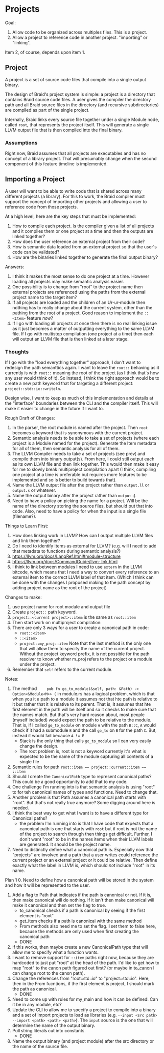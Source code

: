 # Projects
Goal:
1. Allow code to be organized across multiples files.  This is a project.
2. Allow a project to reference code in another project.  "importing" or "linking".

Item 2, of course, depends upon item 1.

## Project
A project is a set of source code files that compile into a single output binary.

The design of Braid's project system is simple: a project is a directory that contains Braid source
code files.  A user gives the compiler the directory path and all Braid source files in the directory
(and recursive subdirectories) are compiled as part of the single project.

Internally, Braid links every source file together under a single Module node, called `root`, that
represents the project itself.  This will generate a single LLVM output file that is then compiled
into the final binary.

### Assumptions
Right now, Braid assumes that all projects are executables and has no concept of a library project.
That will presumably change when the second component of this feature timeline is implemented.

## Importing a Project
A user will want to be able to write code that is shared across many different projects (a library).
For this to work, the Braid compiler must support the concept of importing other projects and allowing
a user to reference code from those projects.

At a high level, here are the key steps that must be implemented:
1. How to compile each project.  Is the compiler given a list of all projects and it compiles them or 
one project at a time and then the outputs are linked together?
2. How does the user reference an external project from their code?
3. How is semantic data loaded from an external project so that the user's code can be validated?
4. How are the binaries linked together to generate the final output binary?

Answers:
1. I think it makes the most sense to do one project at a time.  However loading all projects may make semantic
analysis easier.
2. One possibility is to change from "root" to the project name then external projects are referenced using
the paths from the external project name to the target item?
3. If all projects are loaded and the children of an Ur-ur-module then nothing has to really change about the current
system, other than the pathing from the root of a project.  Good reason to implement the `::<Item>` feature _now_?
4. If I go with loading all projects at once then there is no real linking issue as it just becomes a matter of outputting
everything to the same LLVM file.  If I go with multistep compilation (one project at a time) then each will output an
LLVM file that is then linked at a later stage.


### Thoughts
If I go with the "load everything together" approach, I don't want to redesign the path semanttics again.  I want
to leave the `root::` behaving as it currently is with `root::` meaning the root of the project (as I think that's
how any user would think of it).  So instead, I think the right approach would be to create a new path keyword that
for targeting a different project:  `project::std::io::writeln`.

Design wise, I want to keep as much of this implementation and details at the "interface" boundaries between the CLI
and the compiler itself.  This will make it easier to change in the future if I want to.


Rough Draft of Changes:
1. In the parser, the root module is named after the project.  Then `root` becomes a keyword that is synonymous with
the current project.
2. Semantic analysis needs to be able to take a set of projects (where each project is a Module named for the project).  Generate the Item metadata for all of them, then semantic analysis for all of them.
3. The LLVM Compiler needs to take a set of projects (see prev) and compile them into binary output(s).  From here, I 
could still output each as its own LLVM file and then link together.  This would then make it easy for me to slowly
break multiproject compilation apart (I think, compiling one project at a time is preferable but requires more features
to be implemented and so is better to build towards that).
4. Name the LLVM output file after the project rather than `output.ll` or `output.s` or whatever.
5. Name the output binary after the project rather than `output` :).
6. Need to have a policy on picking the name for a project. Will be the name of the directory storing the source files,
but should put that into code.  Also, need to have a policy for when the input is a single file (filename?).

Things to Learn First:
1. How does linking work in LLVM?  How can I output multiple LLVM files and link them together?
2. Do I need to identify Items as external for LLVM? (e.g. will I need to add that metadata to functions during semantic
analysis?)
3. https://llvm.org/docs/LangRef.html#module-structure
4. https://llvm.org/docs/CommandGuide/llvm-link.html
5. I think to link between modules I need to use `extern` in the LLVM bitcode, which means that I need a way to convert
every reference to an external item to the correct LLVM label of that item. (Which I think can be done with the changes
I proposed making to the path concept by adding project name as the root of the project)


Changes to make:
1. use project name for root module and output file
2. Create `project::` path keyword.
3. `project::<current project>::item` is the same as `root::item`
4. Then start work on multiproject compilation
5. There are only 3 ways for a user to create a canonical path in code:
    - `root::<item>`
    - `::<item>`
    - `project::my_proj::item`
Note that the last method is the only one that will allow them to specify the name of the current project.  Without the project keyword prefix, it is not possible for the path resolver to know whether m_proj refers to the project or a module under the project.
6. Remember that `self` refers to the current module.

Notes:
1. The method `    pub fn go_to_module(&self, path: &Path) -> Option<&Module<M>> {` in module.rs has a logical
problem, which is that when you it a path to a module it assumes not that hte path is relative to it but rather
that it is relative to its parent.  That is, it assumes that hte first element in the path will be itself and
so it checks to make sure that the names match.  But that's very hard reason about, most people (myself included)
would expect the path to be relative to the module.  That is, if I called `go_to_module` on module `A` with the
path `B::C`, `A` would check if it had a submodule `B` and the call `go_to` on `B` for the path `C`.  But, instead
it would fail because `A != B`.
    - Stack is the only thing that calls `go_to_module` so I can very easily change the design.
    - The root problem is, root is not a keyword currently it's what is expected to be the name of the module capturing
    all contents of a single file
2. Semantic rules for path `root::item == project::current::item == ::item`
3. Should I create the `CanonicalPath` type to represent canonical paths?  This could be a good opportunity to add
that to my code.
4. One challenge I'm running into is that semantic analysis is using "root" to for teh canonical names of types
and functions.  Need to change that.
5. Another problem is that Path assumes a canonical path starts with "root".  But that's not really true anymore?
Some digging around here is needed.
6. I think the best way to get what I want is to have a different type for Canonical paths?
    - the problem I'm running into is that I have code that expects that a canonical path is one that starts with
    `root` but if root is not the name of the project to search through then things get difficult.  Further, I don't
    want "root" to be in the names items when their LLVM labels are generated.  It should be the project name.
7. Need to distinctly define what a canonical path is. Especially now that "projects" are involved and a path that a
user writes could reference the current project or an external project or it could be relative.  Then define exactly
what the label in LLVM is, which should _not_ include "root" in its name.

Plan 1
0. Need to define how a canonical path will be stored in the system and how it will be represented to the user.
1. Add a flag to Path that indicates if the path is canonical or not.  If it is, then make canonical will do nothing. If it isn't then make canonical will make it canonical and then set the flag to true.
    - to_canonical checks if a path is canonical by seeing if the first element is "root"
    - get_item checks if a path is canonical with the same method
    - From methods also need me to set the flag.  I set them to false here, because the methods are only used when first creating the canonical path
    - DONE
2. If this works, then maybe create a new CanonicalPath type that will allow me to specify what a function wants.
3. I want to remove support for `::item` paths right now, because they are hardcoded to just put "root" at the head of the path. I'd like to get how to map "root" to the canon path figured out first?  (or maybe in to_canon I can change root to the canon path).
4. Change the references from "root::std::io" to "project::std::io".  Here, then in the From fucntions, if the first element is project, I should mark the path as canonical.
    - DONE
5. Need to come up with rules for my_main and how it can be defined.  Can it be in any module, etc?
6. Update the CLI to allow me to specify a project to compile into a binary and a set of import projects to load as libraries (e.g. `--input <src path> --import <path> <path> <path>`).  The `input` source is the one that will determine the name of the output binary.
7. Pull string literals out into constants.
    - DONE
8. Name the output binary (and project module) after the src directory or the name of the source file.